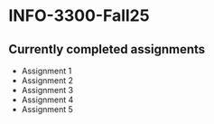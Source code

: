 # INFO-3300-Fall25

## Currently completed assignments
- Assignment 1
- Assignment 2
- Assignment 3
- Assignment 4
- Assignment 5